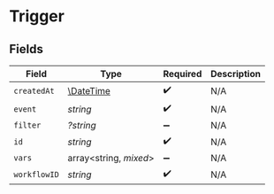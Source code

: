 # Trigger


## Fields

| Field                                                         | Type                                                          | Required                                                      | Description                                                   |
| ------------------------------------------------------------- | ------------------------------------------------------------- | ------------------------------------------------------------- | ------------------------------------------------------------- |
| `createdAt`                                                   | [\DateTime](https://www.php.net/manual/en/class.datetime.php) | :heavy_check_mark:                                            | N/A                                                           |
| `event`                                                       | *string*                                                      | :heavy_check_mark:                                            | N/A                                                           |
| `filter`                                                      | *?string*                                                     | :heavy_minus_sign:                                            | N/A                                                           |
| `id`                                                          | *string*                                                      | :heavy_check_mark:                                            | N/A                                                           |
| `vars`                                                        | array<string, *mixed*>                                        | :heavy_minus_sign:                                            | N/A                                                           |
| `workflowID`                                                  | *string*                                                      | :heavy_check_mark:                                            | N/A                                                           |